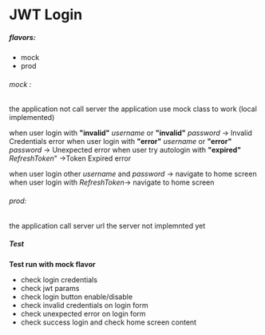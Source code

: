 # JWT Login 



##### flavors:
- mock
- prod

###### mock :
the application not call server
the application use mock class to work (local implemented)

when user login with **"invalid"** *username* or **"invalid"** *password* -> Invalid Credentials error
when user login with **"error"** *username* or **"error"** *password* -> Unexpected error
when user try autologin with **"expired"** *RefreshToken*" ->Token Expired error

when user login other *username* and *password* -> navigate to home screen
when user login with *RefreshToken*-> navigate to home screen

###### prod:
the application call server url
the server  not implemnted yet

##### Test
**Test run with mock flavor**
- check login credentials
- check jwt params
- check login button enable/disable
- check invalid credentials on login form
- check unexpected error on login form
- check success login and check home screen content
